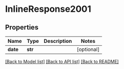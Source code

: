 # InlineResponse2001

## Properties
Name | Type | Description | Notes
------------ | ------------- | ------------- | -------------
**date** | **str** |  | [optional] 

[[Back to Model list]](../README.md#documentation-for-models) [[Back to API list]](../README.md#documentation-for-api-endpoints) [[Back to README]](../README.md)


